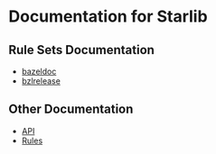 # Documentation for Starlib

## Rule Sets Documentation
- [bazeldoc](bazeldoc/README.md)
- [bzlrelease](bzlrelease/README.md)

## Other Documentation

- [API](api.md)
- [Rules](rules.md)
